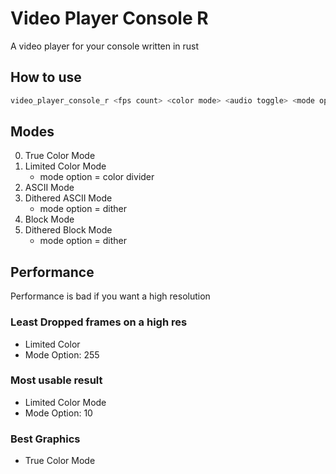 # Video Player Console R

A video player for your console written in rust

## How to use

```bash
video_player_console_r <fps count> <color mode> <audio toggle> <mode option>
```

## Modes

0. True Color Mode
1. Limited Color Mode
   - mode option = color divider
2. ASCII Mode
3. Dithered ASCII Mode
   - mode option = dither
4. Block Mode
5. Dithered Block Mode
   - mode option = dither

## Performance

Performance is bad if you want a high resolution

### Least Dropped frames on a high res

- Limited Color
- Mode Option: 255

### Most usable result

- Limited Color Mode
- Mode Option: 10

### Best Graphics

- True Color Mode
